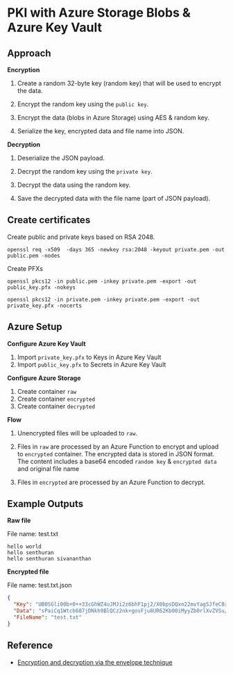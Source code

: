 # PKI with Azure Storage Blobs & Azure Key Vault

## Approach

**Encryption**

1. Create a random 32-byte key (random key) that will be used to encrypt the data.

2. Encrypt the random key using the `public key`.

3. Encrypt the data (blobs in Azure Storage) using AES & random key.

4. Serialize the key, encrypted data and file name into JSON.

**Decryption**

1. Deserialize the JSON payload.

2. Decrypt the random key using the `private key`.

3. Decrypt the data using the random key.

4. Save the decrypted data with the file name (part of JSON payload).

## Create certificates

Create public and private keys based on RSA 2048.

```
openssl req -x509  -days 365 -newkey rsa:2048 -keyout private.pem -out public.pem -nodes
```

Create PFXs

```
openssl pkcs12 -in public.pem -inkey private.pem -export -out public_key.pfx -nokeys

openssl pkcs12 -in private.pem -inkey private.pem -export -out private_key.pfx -nocerts
```

## Azure Setup

**Configure Azure Key Vault**

1. Import `private_key.pfx` to Keys in Azure Key Vault
2. Import `public_key.pfx` to Secrets in Azure Key Vault

**Configure Azure Storage**

1. Create container `raw`
2. Create container `encrypted`
3. Create container `decrypted`

**Flow**

1. Unencrypted files will be uploaded to `raw`.

2. Files in `raw` are processed by an Azure Function to encrypt and upload to `encrypted` container.  The encrypted data is stored in JSON format.  The content includes a base64 encoded `random key` & `encrypted data` and original file name

3. Files in `encrypted` are processed by an Azure Function to decrypt.

## Example Outputs

**Raw file**

File name:  test.txt

```text
hello world
hello senthuran
hello senthuran sivananthan
```

**Encrypted file**

File name:  test.txt.json

```json
{
  "Key": "UB0SGli00b+0++33cGhWZ4uJMJi2z6bhF1pj2/X0bpsDQxn22mvYagSJfeC8xmOoakcbQ2FXT6jt4MtdLlHJVyBQCg2ERjPFjIJrRNUqowOTLU3Gd9D90Ecgqw7i7auW6xDBhi5R9sUjzGHZKNX9jWuzgDr/Ks0/GQJLSdqpFKbFor6mwONSbFtOXDRkNgOIJnvOou+M0DF72W60v+g3h7tkWg4+Ot0UbIzP/NXEUyX04ABofSXjtJB1E2q2WBQ8Sr/VhH0chGJ3Prj6Y4YlVUTH6kUwQt6B38wWFL0sKcYk80e51VkwtZmJh2T0X20ehKWwy554enhZqYwd7KUjkg==",
  "Data": "sPaiCq1Wtcb687jDNkh9BlQCz2nk+gosFju8UR62Kb00iMyyZb0rlXvZVSu/UyUV",
  "FileName": "test.txt"
}
```

## Reference

* [Encryption and decryption via the envelope technique](https://docs.microsoft.com/en-us/azure/storage/common/storage-client-side-encryption?tabs=dotnet)

